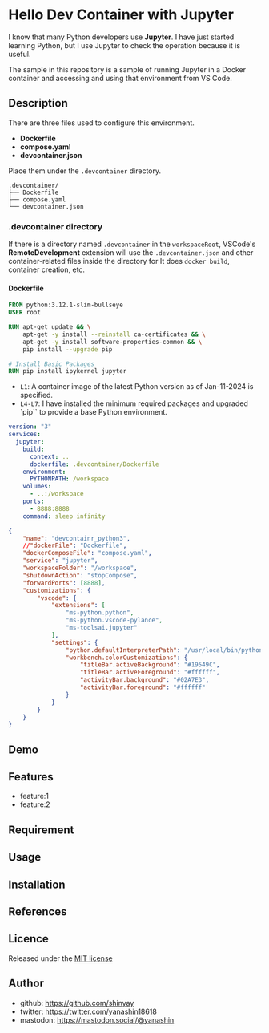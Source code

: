 # Hello Dev Container with Jupyter

I know that many Python developers use **Jupyter**. I have just started learning Python, but I use Jupyter to check the operation because it is useful.

The sample in this repository is a sample of running Jupyter in a Docker container and accessing and using that environment from VS Code.

## Description

There are three files used to configure this environment.

- **Dockerfile**
- **compose.yaml**
- **devcontainer.json**

Place them under the `.devcontainer` directory.

```shell
.devcontainer/
├── Dockerfile
├── compose.yaml
└── devcontainer.json
```

### .devcontainer directory

If there is a directory named `.devcontainer` in the `workspaceRoot`, VSCode's **RemoteDevelopment** extension will use the `.devcontainer.json` and other container-related files inside the directory for It does `docker build`, container creation, etc.

#### Dockerfile

```Dockerfile
FROM python:3.12.1-slim-bullseye
USER root

RUN apt-get update && \
    apt-get -y install --reinstall ca-certificates && \
    apt-get -y install software-properties-common && \
    pip install --upgrade pip

# Install Basic Packages
RUN pip install ipykernel jupyter
```

- `L1`: A container image of the latest Python version as of Jan-11-2024 is specified.
- `L4-L7`: I have installed the minimum required packages and upgraded `pip`` to provide a base Python environment.


```yaml
version: "3"
services:
  jupyter:
    build:
      context: ..
      dockerfile: .devcontainer/Dockerfile
    environment:
      PYTHONPATH: /workspace
    volumes:
      - ..:/workspace
    ports:
      - 8888:8888
    command: sleep infinity
```

```json
{
	"name": "devcontainr_python3",
	//"dockerFile": "Dockerfile",
	"dockerComposeFile": "compose.yaml",
	"service": "jupyter",
	"workspaceFolder": "/workspace",
	"shutdownAction": "stopCompose",
	"forwardPorts": [8888],
	"customizations": {
		"vscode": {
			"extensions": [
                "ms-python.python",
				"ms-python.vscode-pylance",
                "ms-toolsai.jupyter"
            ],
			"settings": {
				"python.defaultInterpreterPath": "/usr/local/bin/python3",
                "workbench.colorCustomizations": {
                    "titleBar.activeBackground": "#19549C",
                    "titleBar.activeForeground": "#ffffff",
                    "activityBar.background": "#02A7E3",
                    "activityBar.foreground": "#ffffff"
                }
            }
		}
	}
}
```

## Demo

## Features

- feature:1
- feature:2

## Requirement

## Usage

## Installation

## References

## Licence

Released under the [MIT license](https://gist.githubusercontent.com/shinyay/56e54ee4c0e22db8211e05e70a63247e/raw/34c6fdd50d54aa8e23560c296424aeb61599aa71/LICENSE)

## Author

- github: <https://github.com/shinyay>
- twitter: <https://twitter.com/yanashin18618>
- mastodon: <https://mastodon.social/@yanashin>
